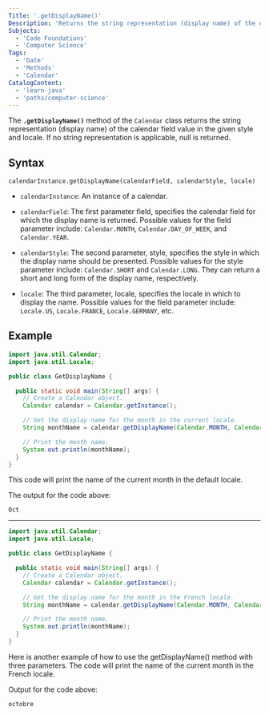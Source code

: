 ```yaml
---
Title: '.getDisplayName()' 
Description: 'Returns the string representation (display name) of the calendar field value in the given style and locale. If no string representation is applicable, null is returned.' 
Subjects: 
  - 'Code Foundations'
  - 'Computer Science'
Tags: 
  - 'Date'
  - 'Methods'
  - 'Calendar'
CatalogContent: 
  - 'learn-java'
  - 'paths/computer-science'
---
```



The **`.getDisplayName()`** method of the `Calendar` class returns the string representation (display name) of the calendar field value in the given style and locale. If no string representation is applicable, null is returned.

## Syntax

```pseudo
calendarInstance.getDisplayName(calendarField, calendarStyle, locale)
```

- `calendarInstance`: An instance of a calendar.

- `calendarField`: The first parameter field, specifies the calendar field for which the display name is returned. Possible values for the field parameter include: `Calendar.MONTH`, `Calendar.DAY_OF_WEEK`, and `Calendar.YEAR`.

- `calendarStyle`: The second parameter, style, specifies the style in which the display name should be presented. Possible values for the style parameter include: `Calendar.SHORT` and `Calendar.LONG`. They can return a short and long form of the display name, respectively.

- `locale`: The third parameter, locale, specifies the locale in which to display the name. Possible values for the field parameter include: `Locale.US`, `Locale.FRANCE`, `Locale.GERMANY`, etc.

## Example

```java
import java.util.Calendar;
import java.util.Locale;

public class GetDisplayName {

  public static void main(String[] args) {
    // Create a Calendar object.
    Calendar calendar = Calendar.getInstance();

    // Get the display name for the month in the current locale.
    String monthName = calendar.getDisplayName(Calendar.MONTH, Calendar.SHORT, Locale.getDefault());

    // Print the month name.
    System.out.println(monthName);
  }
}
```

This code will print the name of the current month in the default locale.

The output for the code above:

```shell
Oct
```

----

```java
import java.util.Calendar;
import java.util.Locale;

public class GetDisplayName {

  public static void main(String[] args) {
    // Create a Calendar object.
    Calendar calendar = Calendar.getInstance();

    // Get the display name for the month in the French locale.
    String monthName = calendar.getDisplayName(Calendar.MONTH, Calendar.LONG, Locale.FRENCH);

    // Print the month name.
    System.out.println(monthName);
  }
}
```

Here is another example of how to use the getDisplayName() method with three parameters. The code will print the name of the current month in the French locale.

Output for the code above:

```shell
octobre
```
